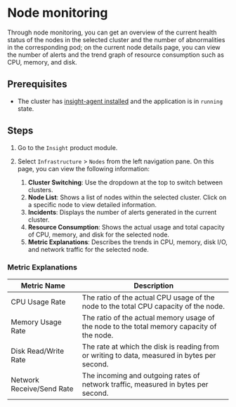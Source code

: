 # Node monitoring

Through node monitoring, you can get an overview of the current health status of the nodes in the selected cluster and the number of abnormalities in the corresponding pod; on the current node details page, you can view the number of alerts and the trend graph of resource consumption such as CPU, memory, and disk.

## Prerequisites

- The cluster has [insight-agent installed](../../quickstart/install/install-agent.md) and the application is in `running` state.

## Steps

1. Go to the `Insight` product module.

2. Select `Infrastructure` > `Nodes` from the left navigation pane. On this page, you can view the following information:

    1. **Cluster Switching**: Use the dropdown at the top to switch between clusters.
    2. **Node List**: Shows a list of nodes within the selected cluster. Click on a specific node to view detailed information.
    3. **Incidents**: Displays the number of alerts generated in the current cluster.
    4. **Resource Consumption**: Shows the actual usage and total capacity of CPU, memory, and disk for the selected node.
    5. **Metric Explanations**: Describes the trends in CPU, memory, disk I/O, and network traffic for the selected node.


### Metric Explanations

| Metric Name | Description |
| -- | -- |
| CPU Usage Rate | The ratio of the actual CPU usage of the node to the total CPU capacity of the node.|
| Memory Usage Rate | The ratio of the actual memory usage of the node to the total memory capacity of the node.|
| Disk Read/Write Rate | The rate at which the disk is reading from or writing to data, measured in bytes per second.|
| Network Receive/Send Rate | The incoming and outgoing rates of network traffic, measured in bytes per second.|
